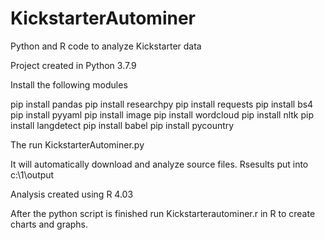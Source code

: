 # KickstarterAutominer
Python and R code to analyze Kickstarter data

Project created in Python 3.7.9

Install the following modules

pip install pandas
pip install researchpy
pip install requests
pip install bs4
pip install pyyaml
pip install image
pip install wordcloud
pip install nltk
pip install langdetect
pip install babel
pip install pycountry

The run KickstarterAutominer.py

It will automatically download and analyze source files. Rsesults put into c:\1\output

Analysis created using R 4.03

After the python script is finished run Kickstarterautominer.r in R to create charts and graphs. 
